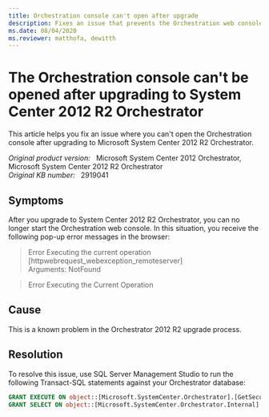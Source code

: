 ```yaml
---
title: Orchestration console can't open after upgrade
description: Fixes an issue that prevents the Orchestration web console from starting after you upgrade to System Center 2012 R2 Orchestrator.
ms.date: 08/04/2020
ms.reviewer: matthofa, dewitth
---
```

# The Orchestration console can't be opened after upgrading to System Center 2012 R2 Orchestrator

This article helps you fix an issue where you can't open the Orchestration console after upgrading to Microsoft System Center 2012 R2 Orchestrator.

_Original product version:_ &nbsp; Microsoft System Center 2012 Orchestrator, Microsoft System Center 2012 R2 Orchestrator  
_Original KB number:_ &nbsp; 2919041

## Symptoms

After you upgrade to System Center 2012 R2 Orchestrator, you can no longer start the Orchestration web console. In this situation, you receive the following pop-up error messages in the browser:

> Error Executing the current operation  
> [httpwebrequest_webexception_remoteserver]  
> Arguments: NotFound

> Error Executing the Current Operation

## Cause

This is a known problem in the Orchestrator 2012 R2 upgrade process.

## Resolution

To resolve this issue, use SQL Server Management Studio to run the following Transact-SQL statements against your Orchestrator database:

```sql
GRANT EXECUTE ON object::[Microsoft.SystemCenter.Orchestrator].[GetSecurityToken] TO [Microsoft.SystemCenter.Orchestrator.Operators]
GRANT SELECT ON object::[Microsoft.SystemCenter.Orchestrator.Internal].[Settings] TO [Microsoft.SystemCenter.Orchestrator.Operators]
```
